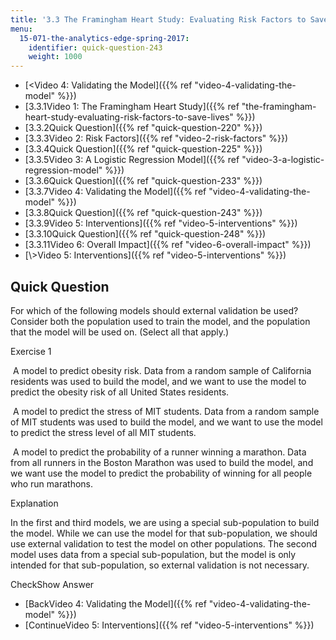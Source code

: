 ```yaml
---
title: '3.3 The Framingham Heart Study: Evaluating Risk Factors to Save Lives '
menu:
  15-071-the-analytics-edge-spring-2017:
    identifier: quick-question-243
    weight: 1000
---
```

*   [<Video 4: Validating the Model]({{% ref "video-4-validating-the-model" %}})
*   [3.3.1Video 1: The Framingham Heart Study]({{% ref "the-framingham-heart-study-evaluating-risk-factors-to-save-lives" %}})
*   [3.3.2Quick Question]({{% ref "quick-question-220" %}})
*   [3.3.3Video 2: Risk Factors]({{% ref "video-2-risk-factors" %}})
*   [3.3.4Quick Question]({{% ref "quick-question-225" %}})
*   [3.3.5Video 3: A Logistic Regression Model]({{% ref "video-3-a-logistic-regression-model" %}})
*   [3.3.6Quick Question]({{% ref "quick-question-233" %}})
*   [3.3.7Video 4: Validating the Model]({{% ref "video-4-validating-the-model" %}})
*   [3.3.8Quick Question]({{% ref "quick-question-243" %}})
*   [3.3.9Video 5: Interventions]({{% ref "video-5-interventions" %}})
*   [3.3.10Quick Question]({{% ref "quick-question-248" %}})
*   [3.3.11Video 6: Overall Impact]({{% ref "video-6-overall-impact" %}})
*   [\\>Video 5: Interventions]({{% ref "video-5-interventions" %}})

Quick Question
--------------

For which of the following models should external validation be used? Consider both the population used to train the model, and the population that the model will be used on. (Select all that apply.)

Exercise 1

&nbsp;A model to predict obesity risk. Data from a random sample of California residents was used to build the model, and we want to use the model to predict the obesity risk of all United States residents.&nbsp;

&nbsp;A model to predict the stress of MIT students. Data from a random sample of MIT students was used to build the model, and we want to use the model to predict the stress level of all MIT students.&nbsp;

&nbsp;A model to predict the probability of a runner winning a marathon. Data from all runners in the Boston Marathon was used to build the model, and we want use the model to predict the probability of winning for all people who run marathons. &nbsp;

Explanation

In the first and third models, we are using a special sub-population to build the model. While we can use the model for that sub-population, we should use external validation to test the model on other populations. The second model uses data from a special sub-population, but the model is only intended for that sub-population, so external validation is not necessary.

CheckShow Answer

*   [BackVideo 4: Validating the Model]({{% ref "video-4-validating-the-model" %}})
*   [ContinueVideo 5: Interventions]({{% ref "video-5-interventions" %}})